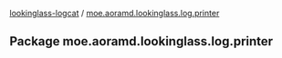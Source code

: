 [lookinglass-logcat](index.md) / [moe.aoramd.lookinglass.log.printer](./moe.aoramd.lookinglass.log.printer.md)

## Package moe.aoramd.lookinglass.log.printer

